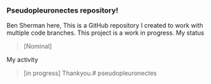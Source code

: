 ### Pseudopleuronectes repository!

Ben Sherman here, This is a GitHub repository I created to work with multiple code branches.
This project is a work in progress.
My status
> [Nominal]

My activity
> [in progress]
Thankyou.# pseudopleuronectes

